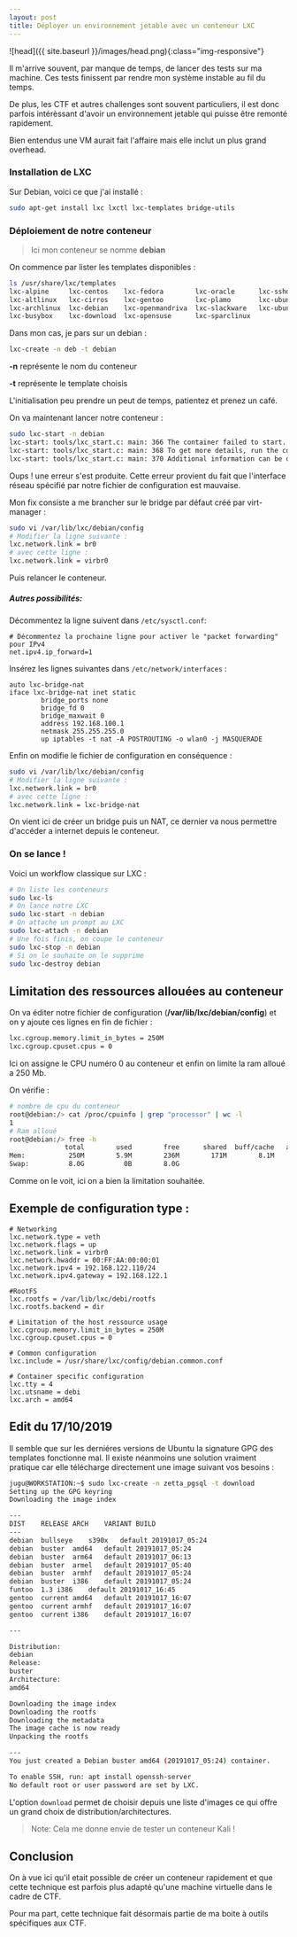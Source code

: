 ```yaml
---
layout: post
title: Déployer un environnement jetable avec un conteneur LXC
---
```


![head]({{ site.baseurl }}/images/head.png){:class="img-responsive"}

 Il m'arrive souvent, par manque de temps, de lancer des tests sur ma machine. Ces tests finissent par rendre mon système instable au fil du temps. 

De plus, les CTF et autres challenges sont souvent particuliers, il est donc parfois intérèssant d'avoir un environnement jetable qui puisse être remonté rapidement. 

Bien entendus une VM aurait fait l'affaire mais elle inclut un plus grand overhead. 

### Installation de LXC 

Sur Debian, voici ce que j'ai installé :

``` bash
sudo apt-get install lxc lxctl lxc-templates bridge-utils
```

### Déploiement de notre conteneur 

> Ici mon conteneur se nomme **debian** 

On commence par lister les templates disponibles :

```bash
ls /usr/share/lxc/templates                 
lxc-alpine     lxc-centos    lxc-fedora        lxc-oracle      lxc-sshd
lxc-altlinux   lxc-cirros    lxc-gentoo        lxc-plamo       lxc-ubuntu
lxc-archlinux  lxc-debian    lxc-openmandriva  lxc-slackware   lxc-ubuntu-cloud
lxc-busybox    lxc-download  lxc-opensuse      lxc-sparclinux
```

Dans mon cas, je pars sur un debian :

```bash
lxc-create -n deb -t debian
```

**-n** représente le nom du conteneur

**-t** représente le template choisis 

L'initialisation peu prendre un peut de temps, patientez et prenez un café. 

On va maintenant lancer notre conteneur : 

```bash
sudo lxc-start -n debian 
lxc-start: tools/lxc_start.c: main: 366 The container failed to start.
lxc-start: tools/lxc_start.c: main: 368 To get more details, run the container in foreground mode.
lxc-start: tools/lxc_start.c: main: 370 Additional information can be obtained by setting the --logfile and --logpriority options.
```

Oups ! une erreur s'est produite. Cette erreur provient du fait que l'interface réseau spécifié par notre fichier de configuration est mauvaise. 

Mon fix consiste a me brancher sur le bridge par défaut créé par virt-manager :

```bash
sudo vi /var/lib/lxc/debian/config
# Modifier la ligne suivante : 
lxc.network.link = br0
# avec cette ligne : 
lxc.network.link = virbr0
```

Puis relancer le conteneur. 

##### Autres possibilités:

Décommentez la ligne suivent dans `/etc/sysctl.conf`:

```
# Décommentez la prochaine ligne pour activer le "packet forwarding" pour IPv4
net.ipv4.ip_forward=1
```

Insérez les lignes suivantes dans `/etc/network/interfaces` :

```
auto lxc-bridge-nat
iface lxc-bridge-nat inet static
        bridge_ports none
        bridge_fd 0
        bridge_maxwait 0
        address 192.168.100.1
        netmask 255.255.255.0
        up iptables -t nat -A POSTROUTING -o wlan0 -j MASQUERADE
```

Enfin on modifie le fichier de configuration en conséquence : 

```bash
sudo vi /var/lib/lxc/debian/config
# Modifier la ligne suivante : 
lxc.network.link = br0
# avec cette ligne : 
lxc.network.link = lxc-bridge-nat
```

On vient ici de créer un bridge puis un NAT, ce dernier va nous permettre d'accéder a internet depuis le conteneur.  

### On se lance !

Voici un workflow classique sur LXC :

```bash
# On liste les conteneurs
sudo lxc-ls
# On lance notre LXC 
sudo lxc-start -n debian
# On attache un prompt au LXC 
sudo lxc-attach -n debian
# Une fois finis, on coupe le conteneur
sudo lxc-stop -n debian
# Si on le souhaite on le supprime 
sudo lxc-destroy debian
```

## Limitation des ressources allouées au conteneur 

On va éditer notre fichier de configuration (**/var/lib/lxc/debian/config**) et on y ajoute ces lignes en fin de fichier :

```bash
lxc.cgroup.memory.limit_in_bytes = 250M
lxc.cgroup.cpuset.cpus = 0
```

Ici on assigne le CPU numéro 0 au conteneur et enfin on limite la ram alloué a 250 Mb. 

On vérifie : 

```bash
# nombre de cpu du conteneur  
root@debian:/> cat /proc/cpuinfo | grep "processor" | wc -l
1
# Ram alloué 
root@debian:/> free -h
              total        used        free      shared  buff/cache   available
Mem:           250M        5.9M        236M        171M        8.1M        236M
Swap:          8.0G          0B        8.0G
```

Comme on le voit, ici on a bien la limitation souhaitée. 

## Exemple de configuration type :

```
# Networking 
lxc.network.type = veth
lxc.network.flags = up
lxc.network.link = virbr0
lxc.network.hwaddr = 00:FF:AA:00:00:01
lxc.network.ipv4 = 192.168.122.110/24
lxc.network.ipv4.gateway = 192.168.122.1

#RootFS
lxc.rootfs = /var/lib/lxc/debi/rootfs
lxc.rootfs.backend = dir

# Limitation of the host ressource usage
lxc.cgroup.memory.limit_in_bytes = 250M
lxc.cgroup.cpuset.cpus = 0

# Common configuration
lxc.include = /usr/share/lxc/config/debian.common.conf

# Container specific configuration
lxc.tty = 4
lxc.utsname = debi
lxc.arch = amd64
```

## Edit du 17/10/2019 
Il semble que sur les derniéres versions de Ubuntu la signature GPG des templates fonctionne mal. 
Il existe néanmoins une solution vraiment pratique car elle télécharge directement une image suivant vos besoins : 

~~~bash
jugu@WORKSTATION:~$ sudo lxc-create -n zetta_pgsql -t download
Setting up the GPG keyring
Downloading the image index

---
DIST	RELEASE	ARCH	VARIANT	BUILD
---
debian	bullseye	s390x	default	20191017_05:24
debian	buster	amd64	default	20191017_05:24
debian	buster	arm64	default	20191017_06:13
debian	buster	armel	default	20191017_05:40
debian	buster	armhf	default	20191017_05:24
debian	buster	i386	default	20191017_05:24
funtoo	1.3	i386	default	20191017_16:45
gentoo	current	amd64	default	20191017_16:07
gentoo	current	armhf	default	20191017_16:07
gentoo	current	i386	default	20191017_16:07

---

Distribution:
debian
Release:
buster
Architecture:
amd64

Downloading the image index
Downloading the rootfs
Downloading the metadata
The image cache is now ready
Unpacking the rootfs

---
You just created a Debian buster amd64 (20191017_05:24) container.

To enable SSH, run: apt install openssh-server
No default root or user password are set by LXC.
~~~
L'option `download` permet de choisir depuis une liste d'images ce qui offre un grand choix de distribution/architectures. 

> Note: Cela me donne envie de tester un conteneur Kali ! 

## Conclusion 

On à vue ici qu'il etait possible de créer un conteneur rapidement et que cette technique est parfois plus adapté qu'une machine virtuelle dans le cadre de CTF. 

Pour ma part, cette technique fait désormais partie de ma boite à outils spécifiques aux CTF.  

